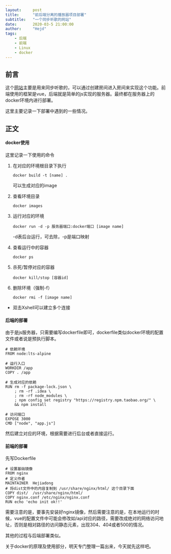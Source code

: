 ```yaml
---
layout:     post
title:      "前后端分离的播放器项目部署"
subtitle:   "一个同步听歌的网站"
date:       2020-03-5 21:00:00
author:     "Hejd"
tags:
    - 后端
    - 前端
    - Linux
    - docker
---
```



## 前言

这个[网站](http://112.125.88.184:8081/#/)主要是用来同步听歌的，可以通过创建房间进入房间来实现这个功能。前端使用的框架是vue，后端就是简单的js实现的服务器。最终都在服务器上的docker环境内进行部署。

这里主要记录一下部署中遇到的一些情况。



## 正文

#### docker使用

这里记录一下使用的命令

1. 在对应的环境根目录下执行

   ```shell
   docker build -t [name] .
   ```

   可以生成对应的image

2. 查看环境目录

   ```shell
   docker images
   ```

3. 运行对应的环境

   ```shell
   docker run -d -p 服务器端口:docker端口 [image name]
   ```

   -d表后台运行，可去除，-p是端口映射

4. 查看运行中的容器

   ```shell
   docker ps
   ```

5. 杀死/暂停对应的容器

   ```shell
   docker kill/stop [容器id]
   ```

6. 删除环境（强制-f）

   ```shell
   docker rmi -f [image name]
   ```

* 双击Xshell可以建立多个连接



#### 后端的部署

由于是js服务器，只需要编写dockerfile即可，dockerfile类似docker环境的配置文件或者说是预执行脚本。

```shell
# 依赖环境
FROM node:lts-alpine

# 运行入口
WORKDIR /app
COPY . /app

# 生成对应的依赖
RUN rm -f package-lock.json \
    ; rm -rf .idea \
    ; rm -rf node_modules \
    ; npm config set registry "https://registry.npm.taobao.org/" \
    && npm install

# 访问端口
EXPOSE 3000
CMD ["node", "app.js"]
```

然后建立对应的环境，根据需要进行后台或者直接运行。



#### 前端的部署

先写Dockerfile

```shell
# 设置基础镜像
FROM nginx
# 定义作者
MAINTAINER  Hejiadong
# 将dist文件中的内容复制到 /usr/share/nginx/html/ 这个目录下面
COPY dist/  /usr/share/nginx/html/
COPY nginx.conf /etc/nginx/nginx.conf
RUN echo 'echo init ok!!'
```

需要注意的是，要事先安装好nginx镜像，然后需要注意的是，在本地运行的时候，vue的配置文件中可能会修改如/api对应的路径，需要改成绝对的网络访问地址，否则是相对路径的访问静态元素，出现304、404或者500的情况。

其他的过程与后端部署类似。



关于docker的原理及使用部分，明天专门整理一篇出来，今天就先这样吧。